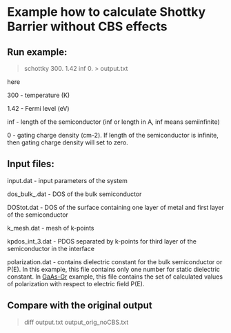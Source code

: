 # Example how to calculate Shottky Barrier without CBS effects


## Run example:
> schottky 300. 1.42 inf 0. > output.txt

here

300 - temperature (K)

1.42 - Fermi level (eV)

inf - length of the semiconductor (inf or length in A, inf means semiinfinite)

0 - gating charge density (cm-2). If length of the semiconductor is infinite, then gating charge density will set to zero.

## Input files:

input.dat - input parameters of the system

dos_bulk_.dat - DOS of the bulk semiconductor

DOStot.dat - DOS of the surface containing one layer of metal and first layer of the semiconductor

k_mesh.dat - mesh of k-points

kpdos_int_3.dat - PDOS separated by k-points for third layer of the semiconductor in the interface

polarization.dat - contains dielectric constant for the bulk semiconductor or P(E). In this example, this file contains only one number for static dielectric constant. In [GaAs-Gr](https://github.com/Dmitry-Skachkov/SB/tree/main/Examples/GaAs-Gr) example, this file contains the set of calculated values of polarization with respect to electric field P(E).   

## Compare with the original output
> diff output.txt output_orig_noCBS.txt





